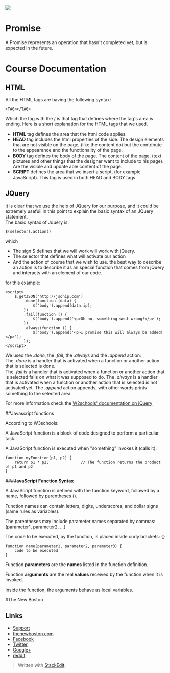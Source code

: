 ![](http://i.imgur.com/BgUMUGU.png)    
 
# Promise

A Promise represents an operation that hasn't completed yet, but is expected in the future.  
  
# Course Documentation 

## HTML

All the HTML tags are having the following syntax:

    <TAG></TAG>

Which the tag with the / is that tag that defines where the tag's area is ending. Here is a short explanation for the HTML tags that we used.

 - **HTML** tag defines the area that the html code applies. 
 - **HEAD** tag includes the html properties of the side. The design  elements that are not visible on the page, (like the content do) but the contribute to the appearance and the functionality of the page. 
 - **BODY** tag defines the body of the page. The content of the page, (text pictures and other things that the designer want to include to his page). Are the visible and update able content of the page. 
 - **SCRIPT** defines the area that we insert a script, (for example JavaScript). This tag is used in both HEAD and BODY tags

## JQuery

It is clear that we use the help of JQuery for our purpose, and it could be extremely usefull in this point to explain the basic syntax of an JQuery statement.  
The basic syntax of Jquery is:  

    $(selector).action()

which  

 - The sign $ defines that we will work will work with jQuery.   
 - The selector that defines what will activate our action   
 - And the action of course that we wish to use. the best way to describe an action is to describe it as an special function that comes from jQuery and interacts with an element of our code.

for this example:  

    <script>
        $.getJSON('http://jsonip.com')
            .done(function (data) {
                $('body').append(data.ip);
            })
            .fail(function () {
                $('body').append('<p>Oh no, something went wrong!</p>');
            })
            .always(function () {
                $('body').append('<p>I promise this will always be added!</p>');
            });
    </script>  

We used the *.done*, the *.fail*, the *.always* and the *.append* action:   
The *.done* is a handler that is activated when a function or another action that is selected is done.  
The *.fail* is a handler that is activated when a function or another action that is selected fails on what it was supposed to do.
The *.always* is a handler that is activated when a function or another action that is selected is not activated yet.
The *.append* action appends, with other words prints something to the selected area. 
  
For more information check the [W2schools' documentation on jQuery](http://www.w3schools.com/jquery/jquery_syntax.asp)


##Javascript functions

According to W3schools:  
  
A JavaScript function is a block of code designed to perform a particular task.

A JavaScript function is executed when "something" invokes it (calls it).  

    function myFunction(p1, p2) {
        return p1 * p2;              // The function returns the product of p1 and p2
    }

###**JavaScript Function Syntax**  
  
A JavaScript function is defined with the function keyword, followed by a name, followed by parentheses ().

Function names can contain letters, digits, underscores, and dollar signs (same rules as variables).

The parentheses may include parameter names separated by commas:
(parameter1, parameter2, ...)

The code to be executed, by the function, is placed inside curly brackets: {}  

      
    function name(parameter1, parameter2, parameter3) {
        code to be executed
    }


Function **parameters** are the **names** listed in the function definition.

Function **arguments** are the real **values** received by the function when it is invoked.

Inside the function, the arguments behave as local variables.

#The New Boston   
## Links  

- [Support](https://www.patreon.com/thenewboston)
- [thenewboston.com](https://thenewboston.com/)
- [Facebook](https://www.facebook.com/TheNewBoston-464114846956315/)
- [Twitter](https://twitter.com/bucky_roberts)
- [Google+](https://plus.google.com/+BuckyRoberts)
- [reddit](https://www.reddit.com/r/thenewboston/)  
  
> Written with [StackEdit](https://stackedit.io/).